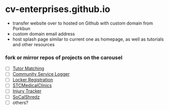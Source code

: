 # cv-enterprises.github.io

- transfer website over to hosted on Github with custom domain from Porkbun
- custom domain email address
- host splash page similar to current one as homepage, as well as tutorials and other resources

### fork or mirror repos of projects on the carousel
- [ ] [Tutor Matching](https://github.com/VikramChilkunda/tutormatching)
- [ ] [Community Service Logger](https://github.com/Conbonbot/Community_Service_Logger)
- [ ] [Locker Registration](https://github.com/lyronctk/CVHS_lockers)
- [ ] [STCMedicalClinics](https://github.com/lyronctk/STCMedicalClinics)
- [ ] [Injury Tracker](https://github.com/jnakama/CV-Injury-App)
- [ ] [SoCalShredz](https://github.com/jbrown3859/SCS)
- [ ] others?
